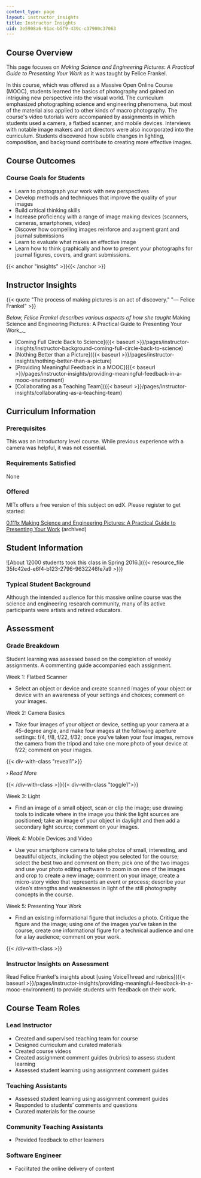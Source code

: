 ```yaml
---
content_type: page
layout: instructor_insights
title: Instructor Insights
uid: 3e5908a6-91ac-b5f9-439c-c37900c37063
---
```


Course Overview
---------------

This page focuses on _Making Science and Engineering Pictures: A Practical Guide to Presenting Your Work_ as it was taught by Felice Frankel.

In this course, which was offered as a Massive Open Online Course (MOOC), students learned the basics of photography and gained an intriguing new perspective into the visual world. The curriculum emphasized photographing science and engineering phenomena, but most of the material also applied to other kinds of macro photography. The course's video tutorials were accompanied by assignments in which students used a camera, a flatbed scanner, and mobile devices. Interviews with notable image makers and art directors were also incorporated into the curriculum. Students discovered how subtle changes in lighting, composition, and background contribute to creating more effective images.

Course Outcomes
---------------

### Course Goals for Students

*   Learn to photograph your work with new perspectives
*   Develop methods and techniques that improve the quality of your images
*   Build critical thinking skills
*   Increase proficiency with a range of image making devices (scanners, cameras, smartphones, video)
*   Discover how compelling images reinforce and augment grant and journal submissions
*   Learn to evaluate what makes an effective image
*   Learn how to think graphically and how to present your photographs for journal figures, covers, and grant submissions. 

{{< anchor "insights" >}}{{< /anchor >}}

Instructor Insights
-------------------

{{< quote "The process of making pictures is an act of discovery." "— Felice Frankel" >}}

_Below, Felice Frankel describes various aspects of how she taught_ Making Science and Engineering Pictures: A Practical Guide to Presenting Your Work_._

*   [Coming Full Circle Back to Science]({{< baseurl >}}/pages/instructor-insights/instructor-background-coming-full-circle-back-to-science)
*   [Nothing Better than a Picture]({{< baseurl >}}/pages/instructor-insights/nothing-better-than-a-picture)
*   [Providing Meaningful Feedback in a MOOC]({{< baseurl >}}/pages/instructor-insights/providing-meaningful-feedback-in-a-mooc-environment)
*   [Collaborating as a Teaching Team]({{< baseurl >}}/pages/instructor-insights/collaborating-as-a-teaching-team)

Curriculum Information
----------------------

### Prerequisites

This was an introductory level course. While previous experience with a camera was helpful, it was not essential.

### Requirements Satisfied

None

### Offered

MITx offers a free version of this subject on edX. Please register to get started:

[0.111x Making Science and Engineering Pictures: A Practical Guide to Presenting Your Work](https://www.edx.org/course/making-science-engineering-pictures-mitx-0-111x?utm_source=OCW&utm_medium=CHP&utm_campaign=OCW) (archived) 

Student Information
-------------------

![About 12000 students took this class in Spring 2016.]({{< resource_file 35fc42ed-e6f4-b123-2796-9632246fe7a9 >}})

### Typical Student Background

Although the intended audience for this massive online course was the science and engineering research community, many of its active participants were artists and retired educators.

Assessment
----------

### Grade Breakdown

Student learning was assessed based on the completion of weekly assignments. A commenting guide accompanied each assignment.

Week 1: Flatbed Scanner

*   Select an object or device and create scanned images of your object or device with an awareness of your settings and choices; comment on your images.

Week 2: Camera Basics

*   Take four images of your object or device, setting up your camera at a 45-degree angle, and make four images at the following aperture settings: f/4, f/8, f/22, f/32; once you’ve taken your four images, remove the camera from the tripod and take one more photo of your device at f/22; comment on your images.

{{< div-with-class "reveal1">}}

› _Read More_

{{< /div-with-class >}}{{< div-with-class "toggle1">}}

Week 3: Light

*   Find an image of a small object, scan or clip the image; use drawing tools to indicate where in the image you think the light sources are positioned; take an image of your object in daylight and then add a secondary light source; comment on your images.

Week 4: Mobile Devices and Video

*   Use your smartphone camera to take photos of small, interesting, and beautiful objects, including the object you selected for the course; select the best two and comment on them; pick one of the two images and use your photo editing software to zoom in on one of the images and crop to create a new image; comment on your image; create a micro-story video that represents an event or process; describe your video’s strengths and weaknesses in light of the still photography concepts in the course.

Week 5: Presenting Your Work

*   Find an existing informational figure that includes a photo. Critique the figure and the image; using one of the images you’ve taken in the course, create one informational figure for a technical audience and one for a lay audience; comment on your work.

{{< /div-with-class >}}

### Instructor Insights on Assessment

Read Felice Frankel's insights about [using VoiceThread and rubrics]({{< baseurl >}}/pages/instructor-insights/providing-meaningful-feedback-in-a-mooc-environment) to provide students with feedback on their work. 

Course Team Roles
-----------------

### Lead Instructor

*   Created and supervised teaching team for course
*   Designed curriculum and curated materials
*   Created course videos
*   Created assignment comment guides (rubrics) to assess student learning
*   Assessed student learning using assignment comment guides

### Teaching Assistants

*   Assessed student learning using assignment comment guides
*   Responded to students’ comments and questions
*   Curated materials for the course

### Community Teaching Assistants

*   Provided feedback to other learners

### Software Engineer

*   Facilitated the online delivery of content